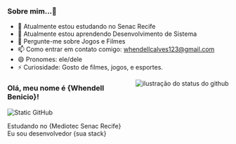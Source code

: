 ### Sobre mim...👋


- 🔭 Atualmente estou estudando no Senac Recife
- 🌱 Atualmente estou aprendendo Desenvolvimento de Sistema
- 💬 Pergunte-me sobre Jogos e Filmes
- 📫 Como entrar em contato comigo: whendellcalves123@gmail.com
- 😄 Pronomes: ele/dele
- ⚡ Curiosidade: Gosto de filmes, jogos,  e esportes.


<img align='right' src="https://github-readme-stats.vercel.app/api?username=WhendellB&show_icons=true&title_color=783c00&text_color=af552e&icon_color=783c00&bg_color=f8efd4&cache_seconds=2300" alt="ilustração do status do github">

### Olá, meu nome é {Whendell Benicio}!

<img src="https://img.shields.io/static/v1?label=Overview&message=WHENDELLBENICIO&color=f8efd4&style=for-the-badge&logo=GitHub" alt="Static GitHub">

<p>Estudando no {Mediotec Senac Recife}<br/> Eu sou desenvolvedor {sua stack}</p>
